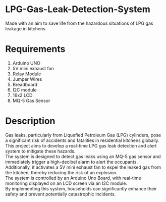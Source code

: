 # LPG-Gas-Leak-Detection-System
Made with an aim to save life from the hazardous situations of LPG gas leakage in kitchens<br>
# Requirements
1. Arduino UNO
2. 5V mini exhaust fan
3. Relay Module
4. Jumper Wires
5. Breadboard
6. I2C module
7. 16x2 LCD
8. MQ-5 Gas Sensor
# Description 
Gas leaks, particularly from Liquefied Petroleum Gas (LPG) cylinders, pose a 
significant risk of accidents and fatalities in residential kitchens globally.<br> This project 
aims to develop a real-time LPG gas leak detection and alert system to mitigate these 
hazards. <br>The system is designed to detect gas leaks using an MQ-5 gas sensor and 
immediately trigger a high-decibel alarm to alert the occupants.<br> Additionally, it 
activates a 5V mini exhaust fan to expel the leaked gas from the kitchen, thereby 
reducing the risk of an explosion.<br> The system is controlled by an Arduino Uno Board, 
with real-time monitoring displayed on an LCD screen via an I2C module.<br> By 
implementing this system, households can significantly enhance their safety and 
prevent potentially catastrophic incidents.

